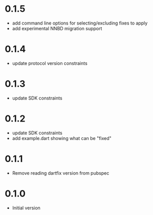 # 0.1.5
* add command line options for selecting/excluding fixes to apply
* add experimental NNBD migration support

# 0.1.4
 * update protocol version constraints

# 0.1.3
 * update SDK constraints

# 0.1.2
 * update SDK constraints
 * add example.dart showing what can be "fixed"

# 0.1.1
 * Remove reading dartfix version from pubspec

# 0.1.0
 * Initial version
